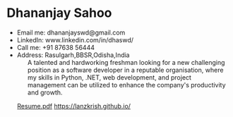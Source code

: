 # Dhananjay Sahoo
<ul>
<li>Email me: dhananjayswd@gmail.com			       	 <li>LinkedIn: www.linkedin.com/in/dhaswd/
<li>Call me: +91 87638 56444						 <li>Address: Rasulgarh,BBSR,Odisha,India

<ul>
A talented and hardworking freshman looking for a new challenging position as a software developer in a reputable organisation, 
where my skills in Python, .NET, web development, and project management can be utilized to enhance the company's productivity and growth.</ul>

[Resume.pdf](https://github.com/lanzkrish/lanzkrish.github.io/files/11095182/one.page.pdf)
  https://lanzkrish.github.io/
